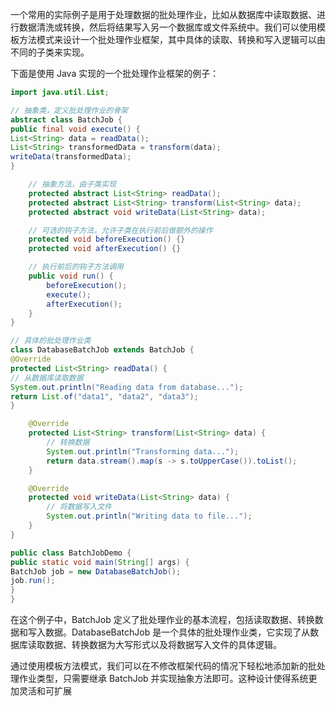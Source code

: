 一个常用的实际例子是用于处理数据的批处理作业，比如从数据库中读取数据、进行数据清洗或转换，然后将结果写入另一个数据库或文件系统中。我们可以使用模板方法模式来设计一个批处理作业框架，其中具体的读取、转换和写入逻辑可以由不同的子类来实现。

下面是使用 Java 实现的一个批处理作业框架的例子：

```java
import java.util.List;

// 抽象类，定义批处理作业的骨架
abstract class BatchJob {
public final void execute() {
List<String> data = readData();
List<String> transformedData = transform(data);
writeData(transformedData);
}

    // 抽象方法，由子类实现
    protected abstract List<String> readData();
    protected abstract List<String> transform(List<String> data);
    protected abstract void writeData(List<String> data);

    // 可选的钩子方法，允许子类在执行前后做额外的操作
    protected void beforeExecution() {}
    protected void afterExecution() {}

    // 执行前后的钩子方法调用
    public void run() {
        beforeExecution();
        execute();
        afterExecution();
    }
}

// 具体的批处理作业类
class DatabaseBatchJob extends BatchJob {
@Override
protected List<String> readData() {
// 从数据库读取数据
System.out.println("Reading data from database...");
return List.of("data1", "data2", "data3");
}

    @Override
    protected List<String> transform(List<String> data) {
        // 转换数据
        System.out.println("Transforming data...");
        return data.stream().map(s -> s.toUpperCase()).toList();
    }

    @Override
    protected void writeData(List<String> data) {
        // 将数据写入文件
        System.out.println("Writing data to file...");
    }
}

public class BatchJobDemo {
public static void main(String[] args) {
BatchJob job = new DatabaseBatchJob();
job.run();
}
}
```

在这个例子中，BatchJob 定义了批处理作业的基本流程，包括读取数据、转换数据和写入数据。DatabaseBatchJob 是一个具体的批处理作业类，它实现了从数据库读取数据、转换数据为大写形式以及将数据写入文件的具体逻辑。

通过使用模板方法模式，我们可以在不修改框架代码的情况下轻松地添加新的批处理作业类型，只需要继承 BatchJob 并实现抽象方法即可。这种设计使得系统更加灵活和可扩展
